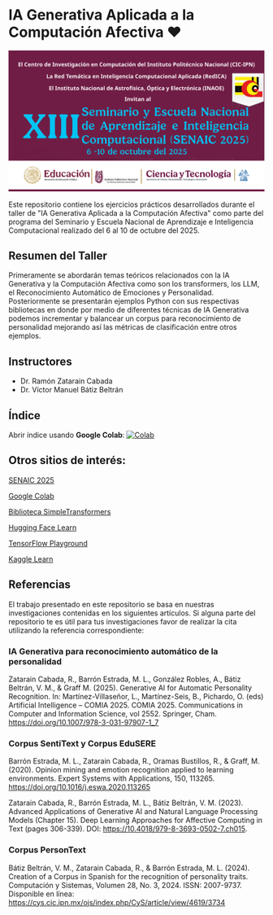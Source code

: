 # IA Generativa Aplicada a la Computación Afectiva ♥️

<img src="notebooks/imagenes/SENAIC2025.png" alt="Logo SENAIC 2025" style="height: 346x; width:660px;"/>

Este repositorio contiene los ejercicios prácticos desarrollados durante el taller de "IA Generativa Aplicada a la Computación Afectiva" como parte del programa del Seminario y Escuela Nacional de Aprendizaje e Inteligencia Computacional realizado del 6 al 10 de octubre del 2025.

## Resumen del Taller

Primeramente se abordarán temas teóricos relacionados con la IA Generativa y la Computación Afectiva como son los transformers, los LLM, el Reconocimiento Automático de Emociones y Personalidad. Posteriormente se presentarán ejemplos Python con sus respectivas bibliotecas en donde por medio de diferentes técnicas de IA Generativa podemos incrementar y balancear un corpus para
reconocimiento de personalidad mejorando así las métricas de clasificación entre otros ejemplos.

## Instructores

- Dr. Ramón Zatarain Cabada
- Dr. Víctor Manuel Bátiz Beltrán

## Índice

Abrir índice usando **Google Colab**: [![Colab](https://colab.research.google.com/assets/colab-badge.svg)](https://colab.research.google.com/github/vbatiz/SENAIC2025/blob/main/notebooks/indice.ipynb)

## Otros sitios de interés:

[SENAIC 2025](https://ccc.inaoep.mx/SENAIC/)

[Google Colab](http://colab.research.google.com)

[Biblioteca SimpleTransformers](https://simpletransformers.ai/)

[Hugging Face Learn](https://huggingface.co/learn)

[TensorFlow Playground](https://playground.tensorflow.org)

[Kaggle Learn](https://www.kaggle.com/learn)

## Referencias

El trabajo presentado en este repositorio se basa en nuestras investigaciones contenidas en los siguientes artículos. Si alguna parte del repositorio te es útil para tus investigaciones favor de realizar la cita utilizando la referencia correspondiente:

### IA Generativa para reconocimiento automático de la personalidad
Zatarain Cabada, R., Barrón Estrada, M. L., González Robles, A., Bátiz Beltrán, V. M., & Graff M. (2025). Generative AI for Automatic Personality Recognition. In: Martínez-Villaseñor, L., Martínez-Seis, B., Pichardo, O. (eds) Artificial Intelligence – COMIA 2025. COMIA 2025. Communications in Computer and Information Science, vol 2552. Springer, Cham. https://doi.org/10.1007/978-3-031-97907-1_7

### Corpus SentiText y Corpus EduSERE
Barrón Estrada, M. L., Zatarain Cabada, R., Oramas Bustillos, R., & Graff, M. (2020). Opinion mining and emotion recognition applied to learning environments. Expert Systems with Applications, 150, 113265. https://doi.org/10.1016/j.eswa.2020.113265

Zatarain Cabada, R., Barrón Estrada, M. L., Bátiz Beltrán, V. M. (2023). Advanced Applications of Generative AI and Natural Language Processing Models (Chapter 15). Deep Learning Approaches for Affective Computing in Text (pages 306-339). DOI: https://10.4018/979-8-3693-0502-7.ch015.

### Corpus PersonText
Bátiz Beltrán, V. M., Zatarain Cabada, R., & Barrón Estrada, M. L. (2024). Creation of a Corpus in Spanish for the recognition of personality traits. Computación y Sistemas, Volumen 28, No. 3, 2024. ISSN: 2007-9737. Disponible en línea: https://cys.cic.ipn.mx/ojs/index.php/CyS/article/view/4619/3734